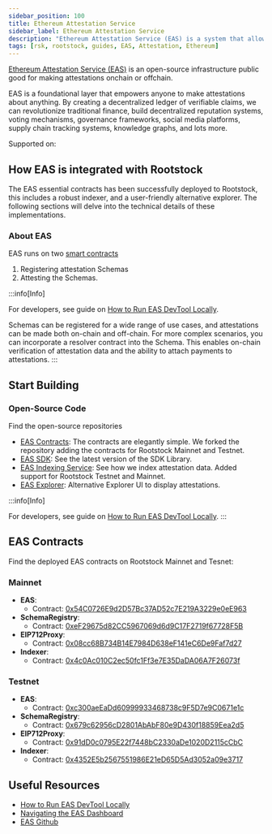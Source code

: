 ```yaml
---
sidebar_position: 100
title: Ethereum Attestation Service
sidebar_label: Ethereum Attestation Service
description: "Ethereum Attestation Service (EAS) is a system that allows individuals and organizations to create verifiable claims or proofs about specific events, actions, or data, either on-chain (on the blockchain) or off-chain (outside the blockchain but linked to it). Learn how to use it on Rootstock."
tags: [rsk, rootstock, guides, EAS, Attestation, Ethereum]
---
```


[Ethereum Attestation Service (EAS)](/resources/guides/eas/) is an open-source infrastructure public good for making attestations onchain or offchain.

EAS is a foundational layer that empowers anyone to make attestations about anything. By creating a decentralized ledger of verifiable claims, we can revolutionize traditional finance, build decentralized reputation systems, voting mechanisms, governance frameworks, social media platforms, supply chain tracking systems, knowledge graphs, and lots more.

Supported on: <Shield label="mainnet" title="testnet" tooltip="Available on Mainnet and Testnet" color="orange" />

## How EAS is integrated with Rootstock

The EAS essential contracts has been successfully deployed to Rootstock, this includes a robust indexer, and a user-friendly alternative explorer. The following sections will delve into the technical details of these implementations.

### About EAS

EAS runs on two [smart contracts](https://docs.attest.org/docs/core--concepts/how-eas-works)
1. Registering attestation Schemas 
2. Attesting the Schemas. 

:::info[Info]

For developers, see guide on [How to Run EAS DevTool Locally](/resources/guides/eas/overview/).

Schemas can be registered for a wide range of use cases, and attestations can be made both on-chain and off-chain. For more complex scenarios, you can incorporate a resolver contract into the Schema. This enables on-chain verification of attestation data and the ability to attach payments to attestations.
:::

## Start Building

### Open-Source Code

Find the open-source repositories

- [EAS Contracts](https://github.com/rsksmart/eas-contracts): The contracts are elegantly simple. We forked the repository adding the contracts for Rootstock Mainnet and Testnet.
- [EAS SDK](https://github.com/ethereum-attestation-service/eas-sdk): See the latest version of the SDK Library.
- [EAS Indexing Service](https://github.com/rsksmart/eas-indexing-service): See how we index attestation data. Added support for Rootstock Testnet and Mainnet.
- [EAS Explorer](https://github.com/rsksmart/EAS-devtool): Alternative Explorer UI to display attestations.

:::info[Info]

For developers, see guide on [How to Run EAS DevTool Locally](/resources/guides/eas/overview/).
:::

## EAS Contracts

Find the deployed EAS contracts on Rootstock Mainnet and Tesnet:

### Mainnet

* **EAS**:
  * Contract: [0x54C0726E9d2D57Bc37AD52c7E219A3229e0eE963](https://explorer.rootstock.io/address/0x54c0726e9d2d57bc37ad52c7e219a3229e0ee963)  
* **SchemaRegistry**:
  * Contract: [0xeF29675d82CC5967069d6d9C17F2719f67728F5B](https://explorer.rootstock.io/address/0xeF29675d82CC5967069d6d9C17F2719f67728F5B)
* **EIP712Proxy**:
  * Contract: [0x08cc68B734B14E7984D638eF141eC6De9Faf7d27](https://explorer.rootstock.io/address/0x08cc68B734B14E7984D638eF141eC6De9Faf7d27)
* **Indexer**:
  * Contract: [0x4c0Ac010C2ec50fc1Ff3e7E35DaDA06A7F26073f](https://explorer.rootstock.io/address/0x4c0Ac010C2ec50fc1Ff3e7E35DaDA06A7F26073f)

### Testnet

* **EAS**:
  * Contract: [0xc300aeEaDd60999933468738c9F5D7e9C0671e1c](https://explorer.testnet.rootstock.io/0xc300aeEaDd60999933468738c9F5D7e9C0671e1c)
* **SchemaRegistry**:
  * Contract: [0x679c62956cD2801AbAbF80e9D430f18859Eea2d5](https://explorer.testnet.rootstock.io/0x679c62956cD2801AbAbF80e9D430f18859Eea2d5)
* **EIP712Proxy**:
  * Contract: [0x91dD0c0795E22f7448bC2330aDe1020D2115cCbC](https://explorer.testnet.rootstock.io/0x91dD0c0795E22f7448bC2330aDe1020D2115cCbC)
* **Indexer**:
  * Contract: [0x4352E5b2567551986E21eD65D5Ad3052a09e3717](https://explorer.testnet.rootstock.io/address/0x4352E5b2567551986E21eD65D5Ad3052a09e3717)


## Useful Resources
- [How to Run EAS DevTool Locally](/resources/guides/eas/overview/)
- [Navigating the EAS Dashboard](/resources/guides/eas/user-guide/)
- [EAS Github](https://github.com/ethereum-attestation-service)